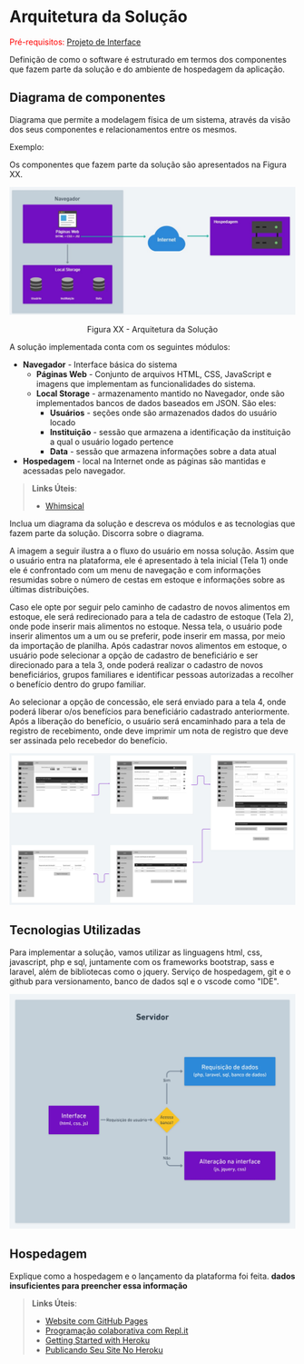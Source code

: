 # Arquitetura da Solução

<span style="color:red">Pré-requisitos: <a href="3-Projeto de Interface.md"> Projeto de Interface</a></span>

Definição de como o software é estruturado em termos dos componentes que fazem parte da solução e do ambiente de hospedagem da aplicação.

## Diagrama de componentes

Diagrama que permite a modelagem física de um sistema, através da visão dos seus componentes e relacionamentos entre os mesmos.

Exemplo: 

Os componentes que fazem parte da solução são apresentados na Figura XX.

![Diagrama de Componentes](img/arquitetura-1.jpg)
<center>Figura XX - Arquitetura da Solução</center>

A solução implementada conta com os seguintes módulos:
- **Navegador** - Interface básica do sistema  
  - **Páginas Web** - Conjunto de arquivos HTML, CSS, JavaScript e imagens que implementam as funcionalidades do sistema.
   - **Local Storage** - armazenamento mantido no Navegador, onde são implementados bancos de dados baseados em JSON. São eles: 
     - **Usuários** - seções onde são armazenados dados do usuário locado
     - **Instituição** - sessão que armazena a identificação da instituição a qual o usuário logado pertence
     - **Data** - sessão que armazena informações sobre a data atual 
 - **Hospedagem** - local na Internet onde as páginas são mantidas e acessadas pelo navegador. 

> **Links Úteis**:
>
> - [Whimsical](https://whimsical.com/)

Inclua um diagrama da solução e descreva os módulos e as tecnologias que fazem parte da solução. Discorra sobre o diagrama.

A imagem a seguir ilustra a o fluxo do usuário em nossa solução. Assim que o usuário entra na plataforma, ele é apresentado à tela inicial (Tela 1) onde ele é confrontado com um menu de navegação e com informações resumidas sobre o número de cestas em estoque e informações sobre as últimas distribuições.

Caso ele opte por seguir pelo caminho de cadastro de novos alimentos em estoque, ele será redirecionado para a tela de cadastro de estoque (Tela 2), onde pode inserir mais alimentos no estoque. Nessa tela, o usuário pode inserir alimentos um a um ou se preferir, pode inserir em massa, por meio da importação de planilha. Após cadastrar novos alimentos em estoque, o usuário pode selecionar a opção de cadastro de beneficiário e ser direcionado para a tela 3, onde poderá realizar o cadastro de novos beneficiários, grupos familiares e identificar pessoas autorizadas a recolher o benefício dentro do grupo familiar.

Ao selecionar a opção de concessão, ele será enviado para a tela 4, onde poderá liberar o/os benefícios para beneficiário cadastrado anteriormente. Após a liberação do benefício, o usuário será encaminhado para a tela de registro de recebimento, onde deve imprimir um nota de registro que deve ser assinada pelo recebedor do benefício.

![Exemplo de UserFlow](img/fluxo-das-paginas.png)


## Tecnologias Utilizadas

Para implementar a solução, vamos utilizar as linguagens html, css, javascript, php e sql, juntamente com os frameworks bootstrap, sass e laravel, além de bibliotecas como o jquery. Serviço de hospedagem, git e o github para versionamento, banco de dados sql e o vscode como "IDE".

 ![Tecnologias](img/fluxo-de-tecnologias.jpg)


## Hospedagem

Explique como a hospedagem e o lançamento da plataforma foi feita.
**dados insuficientes para preencher essa informação**

> **Links Úteis**:
>
> - [Website com GitHub Pages](https://pages.github.com/)
> - [Programação colaborativa com Repl.it](https://repl.it/)
> - [Getting Started with Heroku](https://devcenter.heroku.com/start)
> - [Publicando Seu Site No Heroku](http://pythonclub.com.br/publicando-seu-hello-world-no-heroku.html)
